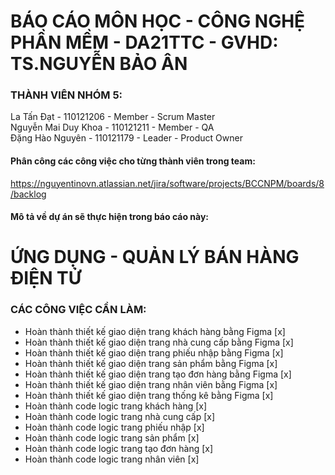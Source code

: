 # BÁO CÁO MÔN HỌC - CÔNG NGHỆ PHẦN MỀM - DA21TTC - GVHD: TS.NGUYỄN BẢO ÂN

### THÀNH VIÊN NHÓM 5: 
La Tấn Đạt - 110121206 - Member - Scrum Master <br>
Nguyễn Mai Duy Khoa - 110121211 - Member - QA <br>
Đặng Hào Nguyên - 110121179 - Leader - Product Owner <br>

#### Phân công các công việc cho từng thành viên trong team:
https://nguyentinovn.atlassian.net/jira/software/projects/BCCNPM/boards/8/backlog

#### Mô tả về dự án sẽ thực hiện trong báo cáo này: 

# ỨNG DỤNG - QUẢN LÝ BÁN HÀNG ĐIỆN TỬ 

### CÁC CÔNG VIỆC CẦN LÀM:

 - Hoàn thành thiết kế giao diện trang khách hàng bằng Figma [x]
 - Hoàn thành thiết kế giao diện trang nhà cung cấp bằng Figma [x]
 - Hoàn thành thiết kế giao diện trang phiếu nhập bằng Figma [x]
 - Hoàn thành thiết kế giao diện trang sản phẩm bằng Figma [x]
 - Hoàn thành thiết kế giao diện trang tạo đơn hàng bằng Figma [x]
 - Hoàn thành thiết kế giao diện trang nhân viên bằng Figma [x]
 - Hoàn thành thiết kế giao diện trang thống kê bằng Figma [x]
 - Hoàn thành code logic trang khách hàng [x]
 - Hoàn thành code logic trang nhà cung cấp [x]
 - Hoàn thành code logic trang phiếu nhập [x]
 - Hoàn thành code logic trang sản phẩm [x]
 - Hoàn thành code logic trang tạo đơn hàng [x]
 - Hoàn thành code logic trang nhân viên [x]
   
 
 
